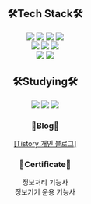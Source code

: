 
<div align="center">
 <h2>🛠Tech Stack🛠</h2>
</div>
<div align="center">
  <img src="https://img.shields.io/badge/Java-FF160B?style=flat-square&logo=Java&logoColor=white" />
  <img src="https://img.shields.io/badge/javascript-F7DF1E?style=flat-square&logo=javascript&logoColor=black" />
  <img src="https://img.shields.io/badge/HTML5-E34F26?style=flat-square&logo=HTML5&logoColor=white" />
  <img src="https://img.shields.io/badge/CSS3-1572B6?style=flat-square&logo=CSS3&logoColor=white" />
</div>
<div align="center">
  <img src="https://img.shields.io/badge/Vue-4FC08D?style=flat-square&logo=vuedotjs&logoColor=white" />
  <img src="https://img.shields.io/badge/Springboot-6DB33F?style=flat-square&logo=springboot&logoColor=white" />
  <img src="https://img.shields.io/badge/docker-2496ED?style=flat-square&logo=docker&logoColor=white" />
</div>
<div align="center">
  <img src="https://img.shields.io/badge/postgreSQL-4169E1?style=flat-square&logo=postgresql&logoColor=white" />
  <img src="https://img.shields.io/badge/MySQL-4479A1?style=flat-square&logo=mysql&logoColor=white" />
</div>
<div align="center">
 <h2>🛠Studying🛠</h2>
</div>
<div align="center">
  <img src="https://img.shields.io/badge/python-3776AB?style=flat-square&logo=python&logoColor=white" />
  <img src="https://img.shields.io/badge/React-61DAFB?style=flat-square&logo=React&logoColor=white" />
  <img src="https://img.shields.io/badge/TypeScript-3178C6?style=flat-square&logo=TypeScript&logoColor=white" />
</div>

<div align="center">
  <h3>📄Blog📄</h3>
  <a href="https://mad-at-develop.tistory.com">[Tistory 개인 블로그]</a>
 </ul> 
</div>

<div align="center">
  <h3>📄Certificate📄</h3>
  <div>정보처리 기능사</div>
  <div>정보기기 운용 기능사</div>
 </ul> 
</div>
